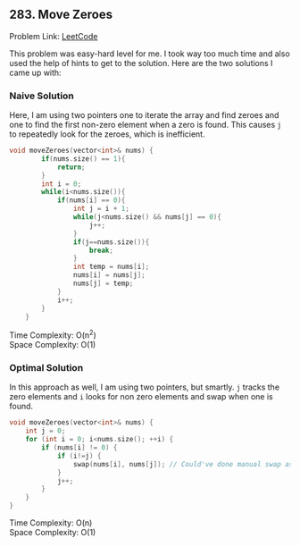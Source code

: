 ## 283. Move Zeroes

Problem Link: [LeetCode](https://leetcode.com/problems/move-zeroes/description/)

This problem was easy-hard level for me. I took way too much time and also used the help of hints to get to the solution.
Here are the two solutions I came up with:

### Naive Solution

Here, I am using two pointers one to iterate the array and find zeroes and one to find the first non-zero element when a zero is found.
This causes `j` to repeatedly look for the zeroes, which is inefficient.

```c++
void moveZeroes(vector<int>& nums) {
        if(nums.size() == 1){
            return;
        }
        int i = 0;
        while(i<nums.size()){
            if(nums[i] == 0){
                int j = i + 1;
                while(j<nums.size() && nums[j] == 0){
                    j++;
                }
                if(j==nums.size()){
                    break;
                }
                int temp = nums[i];
                nums[i] = nums[j];
                nums[j] = temp;
            }
            i++;
        }
    }
```
Time Complexity: O(n<sup>2</sup>)  
Space Complexity: O(1)

### Optimal Solution

In this approach as well, I am using two pointers, but smartly. `j` tracks the zero elements and `i` looks for non zero elements and swap when one is found.

```c++
void moveZeroes(vector<int>& nums) {
    int j = 0;
    for (int i = 0; i<nums.size(); ++i) {
        if (nums[i] != 0) {
            if (i!=j) {
                swap(nums[i], nums[j]); // Could've done manual swap as well.
            }
            j++;
        }
    }
}
```

Time Complexity: O(n)  
Space Complexity: O(1)